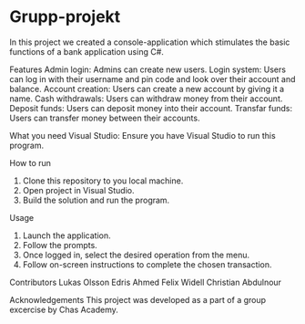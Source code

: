 # Grupp-projekt

In this project we created a console-application which stimulates the basic functions of a bank application using C#. 

Features
Admin login: Admins can create new users. 
Login system: Users can log in with their username and pin code and look over their account and balance. 
Account creation: Users can create a new account by giving it a name.
Cash withdrawals: Users can withdraw money from their account.
Deposit funds: Users can deposit money into their account.
Transfar funds: Users can transfer money between their accounts. 

What you need
Visual Studio: Ensure you have Visual Studio to run this program.

How to run
1. Clone this repository to you local machine.
2. Open project in Visual Studio.
3. Build the solution and run the program.

Usage
1. Launch the application.
2. Follow the prompts.
3. Once logged in, select the desired operation from the menu.
4. Follow on-screen instructions to complete the chosen transaction.

Contributors
Lukas Olsson
Edris Ahmed
Felix Widell
Christian Abdulnour

Acknowledgements
This project was developed as a part of a group excercise by Chas Academy. 








